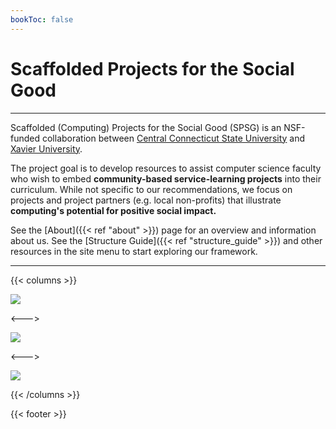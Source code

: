```yaml
---
bookToc: false
---
```


# Scaffolded Projects for the Social Good

------------

Scaffolded (Computing) Projects for the Social Good (SPSG) is an NSF-funded collaboration
between [Central Connecticut State University](https://www.ccsu.edu/) and
[Xavier University](https://www.xavier.edu/).

The project goal is to develop resources to assist computer science faculty who
wish to embed **community-based service-learning projects** into their
curriculum. While not specific to our recommendations, we focus on projects and
project partners (e.g. local non-profits) that illustrate **computing's
potential for positive social impact.**

See the [About]({{< ref "about" >}}) page for an overview and information about
us. See the [Structure Guide]({{< ref "structure_guide" >}}) and other
resources in the site menu to start exploring our framework.

------------

{{< columns >}}

[![](/images/CCSU_Logo_200.png)](https://www.ccsu.edu/)

<--->

[![](/images/Xavier_logo_200.png)](https://www.xavier.edu/)

<--->

[![](/images/NSF_logo_200.png)](https://www.nsf.gov)

{{< /columns >}}

{{< footer >}}
